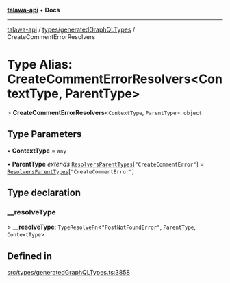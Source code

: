 [**talawa-api**](../../../README.md) • **Docs**

***

[talawa-api](../../../modules.md) / [types/generatedGraphQLTypes](../README.md) / CreateCommentErrorResolvers

# Type Alias: CreateCommentErrorResolvers\<ContextType, ParentType\>

\> **CreateCommentErrorResolvers**\<`ContextType`, `ParentType`\>: `object`

## Type Parameters

• **ContextType** = `any`

• **ParentType** *extends* [`ResolversParentTypes`](ResolversParentTypes.md)\[`"CreateCommentError"`\] = [`ResolversParentTypes`](ResolversParentTypes.md)\[`"CreateCommentError"`\]

## Type declaration

### \_\_resolveType

\> **\_\_resolveType**: [`TypeResolveFn`](TypeResolveFn.md)\<`"PostNotFoundError"`, `ParentType`, `ContextType`\>

## Defined in

[src/types/generatedGraphQLTypes.ts:3858](https://github.com/PalisadoesFoundation/talawa-api/blob/d0c167bb942c4778fba221c2cdd27665fc7dbf61/src/types/generatedGraphQLTypes.ts#L3858)
